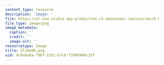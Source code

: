 ```yaml
---
content_type: resource
description: 'Image: '
file: https://ol-ocw-studio-app-production.s3.amazonaws.com/courses/6-004-computation-structures-spring-2017/4c0a6a6a7d6f131cb7c8f764b984c337_Slide09.png
file_type: image/png
image_metadata:
  caption: ''
  credit: ''
  image-alt: ''
resourcetype: Image
title: Slide09.png
uid: 4c0a6a6a-7d6f-131c-b7c8-f764b984c337
---
```

